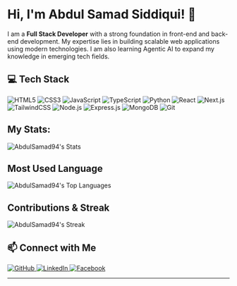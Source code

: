 # Hi, I'm Abdul Samad Siddiqui! 👋

I am a **Full Stack Developer** with a strong foundation in front-end and back-end development. My expertise lies in building scalable web applications using modern technologies. I am also learning Agentic AI to expand my knowledge in emerging tech fields.

## 💻 Tech Stack

<div>
  <img src="https://img.icons8.com/color/60/html-5.png" alt="HTML5"/>
  <img src="https://img.icons8.com/color/60/css3.png" alt="CSS3"/>
  <img src="https://img.icons8.com/color/60/javascript.png" alt="JavaScript"/>
  <img src="https://img.icons8.com/color/60/typescript.png" alt="TypeScript"/>
  <img src="https://img.icons8.com/color/60/python.png" alt="Python"/>
  <img src="https://img.icons8.com/ultraviolet/60/react.png" alt="React"/>
  <img src="https://img.icons8.com/fluency/60/nextjs.png" alt="Next.js"/>
  <img src="https://img.icons8.com/color/60/tailwindcss.png" alt="TailwindCSS"/>
  <img src="https://img.icons8.com/color/60/nodejs.png" alt="Node.js"/>
  <img src="https://img.icons8.com/ios/60/express-js.png" alt="Express.js"/>
  <img src="https://img.icons8.com/color/60/mongodb.png" alt="MongoDB"/>
  <img src="https://img.icons8.com/color/60/git.png" alt="Git"/>
</div>


## My Stats:

![AbdulSamad94's Stats](https://github-readme-stats.vercel.app/api?username=AbdulSamad94&theme=outrun&show_icons=true&hide_border=false&count_private=true)

## Most Used Language
![AbdulSamad94's Top Languages](https://github-readme-stats.vercel.app/api/top-langs/?username=AbdulSamad94&theme=outrun&show_icons=true&hide_border=false&layout=compact)

## Contributions & Streak
![AbdulSamad94's Streak](https://github-readme-streak-stats.herokuapp.com/?user=AbdulSamad94&theme=outrun&hide_border=false)


## 📫 Connect with Me
<div>
  <a href="https://github.com/AbdulSamad94">
    <img src="https://img.icons8.com/ios-glyphs/60/github.png" alt="GitHub"/>
  </a>
  <a href="https://www.linkedin.com/in/abdul-samad-siddiqui-0183012b5/">
    <img src="https://img.icons8.com/color/60/linkedin.png" alt="LinkedIn"/>
  </a>
  <a href="https://www.facebook.com/profile.php?id=61571641116655">
    <img src="https://img.icons8.com/color/60/facebook.png" alt="Facebook"/>
  </a>
</div>

----

